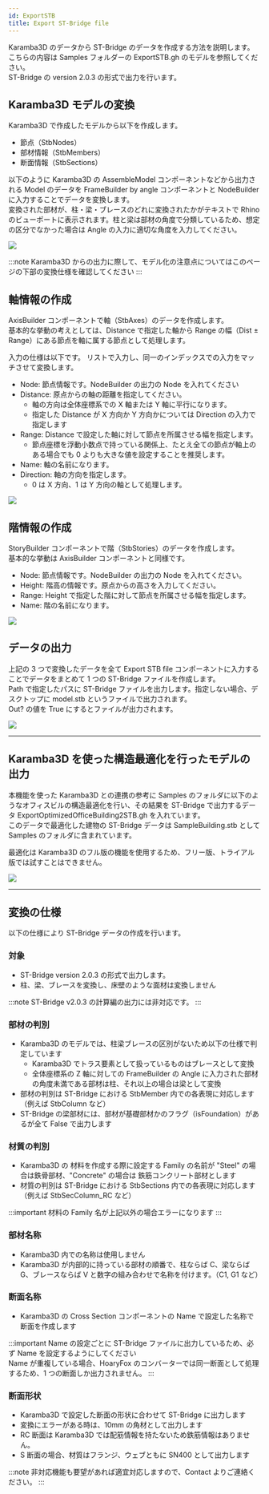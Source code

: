 ```yaml
---
id: ExportSTB
title: Export ST-Bridge file
---
```


Karamba3D のデータから ST-Bridge のデータを作成する方法を説明します。こちらの内容は Samples フォルダーの ExportSTB.gh のモデルを参照してください。  
ST-Bridge の version 2.0.3 の形式で出力を行います。

## Karamba3D モデルの変換

Karamba3D で作成したモデルから以下を作成します。

- 節点（StbNodes）
- 部材情報（StbMembers）
- 断面情報（StbSections）

以下のように Karamba3D の AssembleModel コンポーネントなどから出力される Model のデータを FrameBuilder by angle コンポーネントと NodeBuilder に入力することでデータを変換します。  
変換された部材が、柱・梁・ブレースのどれに変換されたかがテキストで Rhino のビューポートに表示されます。柱と梁は部材の角度で分類しているため、想定の区分でなかった場合は Angle の入力に適切な角度を入力してください。

![](../../images/ExportStb/FrameBuilder.png)

:::note
Karamba3D からの出力に際して、モデル化の注意点についてはこのページの下部の変換仕様を確認してください
:::

## 軸情報の作成

AxisBuilder コンポーネントで軸（StbAxes）のデータを作成します。  
基本的な挙動の考えとしては、Distance で指定した軸から Range の幅（Dist ± Range）にある節点を軸に属する節点として処理します。  

入力の仕様は以下です。
リストで入力し、同一のインデックスでの入力をマッチさせて変換します。

- Node: 節点情報です。NodeBuilder の出力の Node を入れてください
- Distance: 原点からの軸の距離を指定してください。
  - 軸の方向は全体座標系での X 軸または Y 軸に平行になります。
  - 指定した Distance が X 方向か Y 方向かについては Direction の入力で指定します
- Range: Distance で設定した軸に対して節点を所属させる幅を指定します。
  - 節点座標を浮動小数点で持っている関係上、たとえ全ての節点が軸上のある場合でも 0 よりも大きな値を設定することを推奨します。
- Name: 軸の名前になります。
- Direction: 軸の方向を指定します。
  - 0 は X 方向、1 は Y 方向の軸として処理します。

![](../../images/ExportStb/AxisBuilder.png)

## 階情報の作成

StoryBuilder コンポーネントで階（StbStories）のデータを作成します。  
基本的な挙動は AxisBuilder コンポーネントと同様です。  

- Node: 節点情報です。NodeBuilder の出力の Node を入れてください。
- Height: 階高の情報です。原点からの高さを入力してください。
- Range: Height で指定した階に対して節点を所属させる幅を指定します。
- Name: 階の名前になります。

![](../../images/ExportStb/StoryBuilder.png)

## データの出力

上記の 3 つで変換したデータを全て Export STB file コンポーネントに入力することでデータをまとめて 1 つの ST-Bridge ファイルを作成します。  
Path で指定したパスに ST-Bridge ファイルを出力します。指定しない場合、デスクトップに model.stb というファイルで出力されます。  
Out? の値を True にするとファイルが出力されます。

![](../../images/ExportStb/ExportStbfile.png)

---

## Karamba3D を使った構造最適化を行ったモデルの出力

本機能を使った Karamba3D との連携の参考に Samples のフォルダに以下のようなオフィスビルの構造最適化を行い、その結果を ST-Bridge で出力するデータ ExportOptimizedOfficeBuilding2STB.gh を入れています。  
このデータで最適化した建物の ST-Bridge データは SampleBuilding.stb として Samples のフォルダに含まれています。

最適化は Karamba3D のフル版の機能を使用するため、フリー版、トライアル版では試すことはできません。  

![](../../images/ExportStb/OptimizedModel2STB.png)

---

## 変換の仕様

以下の仕様により ST-Bridge データの作成を行います。

### 対象

- ST-Bridge version 2.0.3 の形式で出力します。
- 柱、梁、ブレースを変換し、床壁のような面材は変換しません

:::note
ST-Bridge v2.0.3 の計算編の出力には非対応です。
:::

### 部材の判別

- Karamba3D のモデルでは、柱梁ブレースの区別がないため以下の仕様で判定しています
  - Karamba3D でトラス要素として扱っているものはブレースとして変換
  - 全体座標系の Z 軸に対しての FrameBuilder の Angle に入力された部材の角度未満である部材は柱、それ以上の場合は梁として変換
- 部材の判別は ST-Bridge における StbMember 内での各表現に対応します（例えば StbColumn など）
- ST-Bridge の梁部材には、部材が基礎部材かのフラグ（isFoundation）があるが全て False で出力します

### 材質の判別

- Karamba3D の 材料を作成する際に設定する Family の名前が "Steel" の場合は鉄骨部材、"Concrete" の場合は 鉄筋コンクリート部材とします
- 材質の判別は ST-Bridge における StbSections 内での各表現に対応します（例えば StbSecColumn_RC など）

:::important
材料の Family 名が上記以外の場合エラーになります
:::

### 部材名称

- Karamba3D 内での名称は使用しません
- Karamba3D が内部的に持っている部材の順番で、柱ならば C、梁ならば G、ブレースならば V と数字の組み合わせで名称を付けます。（C1, G1 など）

### 断面名称

- Karamba3D の Cross Section コンポーネントの Name で設定した名称で断面を作成します

:::important
Name の設定ごとに ST-Bridge ファイルに出力しているため、必ず Name を設定するようにしてください  
Name が重複している場合、HoaryFox のコンバーターでは同一断面として処理するため、1 つの断面しか出力されません。
:::

### 断面形状

- Karamba3D で設定した断面の形状に合わせて ST-Bridge に出力します
- 変換にエラーがある時は、10mm の角材として出力します
- RC 断面は Karamba3D では配筋情報を持たないため鉄筋情報はありません。
- S 断面の場合、材質はフランジ、ウェブともに SN400 として出力します

:::note
非対応機能も要望があれば適宜対応しますので、Contact よりご連絡ください。
:::
